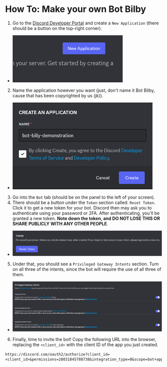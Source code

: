 # How To: Make your own Bot Bilby
1. Go to the [Discord Developer Portal](https://discord.com/developers/applications) and create a `New Application` (there should be a button on the top-right corner).
 - ![New Application button](src-makeabot/1.png)

2. Name the application however you want (just, don't name it Bot Bilby, cause that has been copyrighted by us (jk)).
- ![New Application dialog](src-makeabot/2.png)

3. Go into the `Bot` tab (should be on the panel to the left of your screen).
4. There should be a button under the `Token` section called: `Reset Token`. Click it to get a new token for your bot. Discord then may ask you to authenticate using your password or 2FA. After authenticating, you'll be granted a new token. **Note down the token, and DO NOT LOSE THIS OR SHARE PUBLICLY WITH ANY OTHER PEOPLE**.
- ![Token section](src-makeabot/4.png)
5. Under that, you should see a `Privileged Gateway Intents` section. Turn on all three of the intents, since the bot will require the use of all three of them.
- ![Privileged Gateway Intents section](src-makeabot/5.png)
6. Finally, time to invite the bot! Copy the following URL into the browser, replacing the `<client_id>` with the client ID of the app you just created.
```
https://discord.com/oauth2/authorize?client_id=<client_id>&permissions=28031845788738&integration_type=0&scope=bot+applications.commands
```